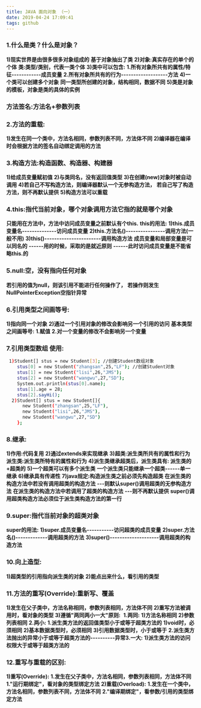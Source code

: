 ```yaml
---
title: JAVA 面向对象 （一）
date: 2019-04-24 17:09:41
tags: github
---
```


### **1.什么是类？什么是对象？**
  **1)现实世界是由很多很多对象组成的**
​      **基于对象抽出了类**
  **2)对象:真实存在的单个的个体**
​      **类:类型/类别，代表一类个体**
  **3)类中可以包含:**
​    **1.所有对象所共有的属性/特征------------成员变量**
​    **2.所有对象所共有的行为-------------------方法**
  **4)一个类可以创建多个对象**
​      **同一类型所创建的对象，结构相同，数据不同**
  **5)类是对象的模板，对象是类的具体的实例**

### **方法签名:方法名+参数列表**
### **2.方法的重载:**
  **1)发生在同一个类中，方法名相同，参数列表不同，方法体不同**
  **2)编译器在编译时会根据方法的签名自动绑定调用的方法**

### **3.构造方法:构造函数、构造器、构建器**
  **1)给成员变量赋初值**
  **2)与类同名，没有返回值类型**
  **3)在创建(new)对象时被自动调用**
  **4)若自己不写构造方法，则编译器默认一个无参构造方法，**
​      **若自己写了构造方法，则不再默认提供**
  **5)构造方法可以重载**

### **4.this:指代当前对象，哪个对象调用方法它指的就是哪个对象**
  **只能用在方法中，方法中访问成员变量之前默认有个this.**
  **this的用法:**
​     **1)this.成员变量名--------------访问成员变量**
​     **2)this.方法名()----------------调用方法(一般不用)**
​     **3)this()-----------------------调用构造方法**
  **成员变量和局部变量是可以同名的**
  **------用的时候，采取的是就近原则**
  **------此时访问成员变量是不能省略this.的**

### **5.null:空，没有指向任何对象**
   **若引用的值为null，则该引用不能进行任何操作了，**
​   **若操作则发生NullPointerException空指针异常**

### **6.引用类型之间画等号:**
  **1)指向同一个对象**
  **2)通过一个引用对象的修改会影响另一个引用的访问**
  **基本类型之间画等号:**
   **1.赋值**
   **2.对一个变量的修改不会影响另一个变量**

### **7.引用类型数组 使用:**
```bash
 1)Student[] stus = new Student[3]; //创建Student数组对象
    stus[0] = new Student("zhangsan",25,"LF"); //创建Student对象
    stus[1] = new Student("lisi",26,"JMS");
    stus[2] = new Student("wangwu",27,"SD");
    System.out.println(stus[0].name);
    stus[1].age = 28;
    stus[2].sayHi();
  2)Student[] stus = new Student[]{
      new Student("zhangsan",25,"LF"),
      new Student("lisi",26,"JMS"),
      new Student("wangwu",27,"SD")
    };
```
### **8.继承:**
  **1)作用:代码复用**
  **2)通过extends来实现继承**
  **3)超类:派生类所共有的属性和行为**
​     **派生类:派生类所特有的属性和行为**
  **4)派生类继承超类后，派生类具有: 派生类的+超类的**
  **5)一个超类可以有多个派生类**
​       **一个派生类只能继承一个超类------单一继承**
  **6)继承具有传递性**
  **7)java规定:构造派生类之前必须先构造超类**
​      **在派生类的构造方法中若没有调用超类的构造方法**
​       **---则默认super()调用超类的无参构造方法**
​      **在派生类的构造方法中若调用了超类的构造方法**
​      **---则不再默认提供**
​      **super()调用超类构造方法必须位于派生类构造方法的第一行**

### **9.super:指代当前对象的超类对象**
  **super的用法:**
   **1)super.成员变量名-----------访问超类的成员变量**
   **2)super.方法名()-------------调用超类的方法**
   **3)super()--------------------调用超类的构造方法**

### **10.向上造型:**
  **1)超类型的引用指向派生类的对象**
  **2)能点出来什么，看引用的类型**

### **11.方法的重写(Override):重新写、覆盖**
  **1)发生在父子类中，方法名称相同，参数列表相同，方法体不同**
  **2)重写方法被调用时，看对象的类型**
  **3)遵循"两同两小一大"原则:**
​      **1.两同:**
         **1)方法名称相同**
         **2)参数列表相同**
​      **2.两小:**
​        **1.派生类方法的返回值类型小于或等于超类方法的**
​	        **1)void时，必须相同**
​	        **2)基本数据类型时，必须相同**
​	        **3)引用数据类型时，小于或等于**
​        **2.派生类方法抛出的异常小于或等于超类方法的----------异常**
​      **3.一大:**
​        **1)派生类方法的访问权限大于或等于超类方法的**

### **12.重写与重载的区别:**

  **1)重写(Override):**
​      **1.发生在父子类中，方法名相同，参数列表相同，方法体不同**
​      **1."运行期绑定"，看对象的类型绑定方法**
  **2)重载(Overload):**
​      **1.发生在一个类中，方法名相同，参数列表不同，方法体不同**
​      **2."编译期绑定"，看参数/引用的类型绑定方法**

